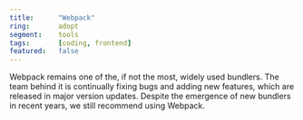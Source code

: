```yaml
---
title:      "Webpack"
ring:       adopt
segment:    tools
tags:       [coding, frontend]
featured:   false
---
```


Webpack remains one of the, if not the most, widely used bundlers. The team behind it is continually fixing bugs and adding new features, which are released in major version updates. Despite the emergence of new bundlers in recent years, we still recommend using Webpack.
